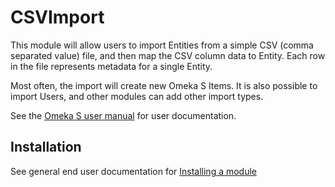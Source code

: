 # CSVImport

This module will allow users to import Entities from a simple CSV (comma separated value) file, and then map the CSV column data to Entity. Each row in the file represents metadata for a single Entity.

Most often, the import will create new Omeka S Items. It is also possible to import Users, and other modules can add other import types.

See the [Omeka S user manual](http://omeka.org/s/docs/user-manual/modules/csvimport/) for user documentation.

## Installation

See general end user documentation for [Installing a module](http://dev.omeka.org/docs/s/user-manual/modules/#installing-modules)
